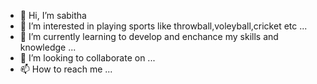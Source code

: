 - 👋 Hi, I’m sabitha
- 👀 I’m interested in playing sports like throwball,voleyball,cricket etc ...
- 🌱 I’m currently learning to develop and enchance my skills and knowledge ...
- 💞️ I’m looking to collaborate on ...
- 📫 How to reach me ...

<!---
sabitha-29/sabitha-29 is a ✨ special ✨ repository because its `README.md` (this file) appears on your GitHub profile.
You can click the Preview link to take a look at your changes.
--->
